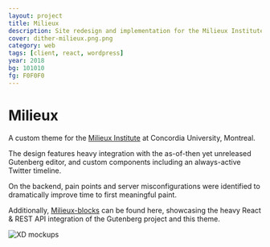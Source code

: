 ```yaml
---
layout: project
title: Milieux
description: Site redesign and implementation for the Milieux Institute at Concordia University
cover: dither-milieux.png.png
category: web
tags: [client, react, wordpress]
year: 2018
bg: 101010
fg: F0F0F0
---
```


# Milieux

A custom theme for the [Milieux Institute](milieux.concordia.ca) at Concordia University, Montreal.

The design features heavy integration with the as-of-then yet unreleased Gutenberg editor, and custom components including an always-active Twitter timeline.

On the backend, pain points and server misconfigurations were identified to dramatically improve time to first meaningful paint.

Additionally, [Milieux-blocks](https://github.com/stockHuman/milieux-blocks) can be found here, showcasing the heavy React & REST API integration of the Gutenberg project and this theme.


![XD mockups](/assets/img/work/milieux/dither-design-all.png.png)
